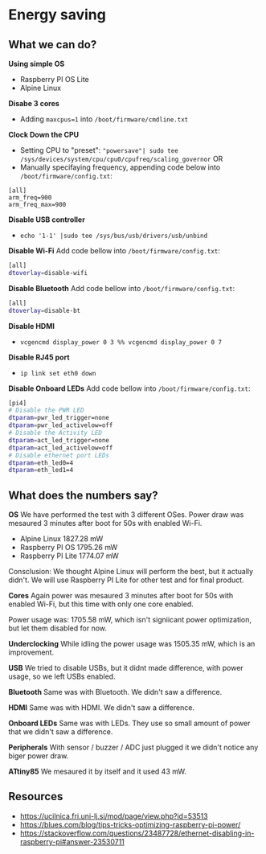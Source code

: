 # Energy saving

## What we can do?

**Using simple OS**

- Raspberry PI OS Lite
- Alpine Linux

**Disabe 3 cores**

- Adding `maxcpus=1` into `/boot/firmware/cmdline.txt`

**Clock Down the CPU**

- Setting CPU to "preset": `"powersave"| sudo tee /sys/devices/system/cpu/cpu0/cpufreq/scaling_governor`
  OR
- Manually specifaying frequency, appending code below into `/boot/firmware/config.txt`:

```
[all]
arm_freq=900
arm_freq_max=900
```

**Disable USB controller**

- `echo '1-1' |sudo tee /sys/bus/usb/drivers/usb/unbind`

**Disable Wi-Fi**
Add code bellow into `/boot/firmware/config.txt`:

```bash
[all]
dtoverlay=disable-wifi
```

**Disable Bluetooth**
Add code bellow into `/boot/firmware/config.txt`:

```bash
[all]
dtoverlay=disable-bt
```

**Disable HDMI**

- `vcgencmd display_power 0 3 %% vcgencmd display_power 0 7`

**Disable RJ45 port**

- `ip link set eth0 down`

**Disable Onboard LEDs**
Add code bellow into `/boot/firmware/config.txt`:

```bash
[pi4]
# Disable the PWR LED
dtparam=pwr_led_trigger=none
dtparam=pwr_led_activelow=off
# Disable the Activity LED
dtparam=act_led_trigger=none
dtparam=act_led_activelow=off
# Disable ethernet port LEDs
dtparam=eth_led0=4
dtparam=eth_led1=4
```

## What does the numbers say?

**OS**
We have performed the test with 3 different OSes. Power draw was mesaured 3 minutes after boot for 50s with enabled Wi-Fi.

- Alpine Linux 1827.28 mW
- Raspberry PI OS 1795.26 mW
- Raspberry PI Lite 1774.07 mW

Consclusion: We thought Alpine Linux will perform the best, but it actually didn't. We will use Raspberry PI Lite for other test and for final product.

**Cores**
Again power was mesaured 3 minutes after boot for 50s with enabled Wi-Fi, but this time with only one core enabled.

Power usage was: 1705.58 mW, which isn't signiicant power optimization, but let them disabled for now.

**Underclocking**
While idling the power usage was 1505.35 mW, which is an improvement.

**USB**
We tried to disable USBs, but it didnt made difference, with power usage, so we left USBs enabled.

**Bluetooth**
Same was with Bluetooth. We didn't saw a difference.

**HDMI**
Same was with HDMI. We didn't saw a difference.

**Onboard LEDs**
Same was with LEDs. They use so small amount of power that we didn't saw a difference.

**Peripherals**
With sensor / buzzer / ADC just plugged it we didn't notice any biger power draw.

**ATtiny85**
We mesaured it by itself and it used 43 mW.

## Resources

- https://ucilnica.fri.uni-lj.si/mod/page/view.php?id=53513
- https://blues.com/blog/tips-tricks-optimizing-raspberry-pi-power/
- https://stackoverflow.com/questions/23487728/ethernet-disabling-in-raspberry-pi#answer-23530711
